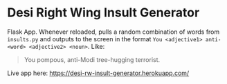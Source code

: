 # Desi Right Wing Insult Generator

Flask App. Whenever reloaded, pulls a random combination of words from `insults.py` and outputs to the screen in the format `You <adjective1> anti-<word> <adjective2> <noun>`. Like:

> You pompous, anti-Modi tree-hugging terrorist.

Live app here: https://desi-rw-insult-generator.herokuapp.com/
